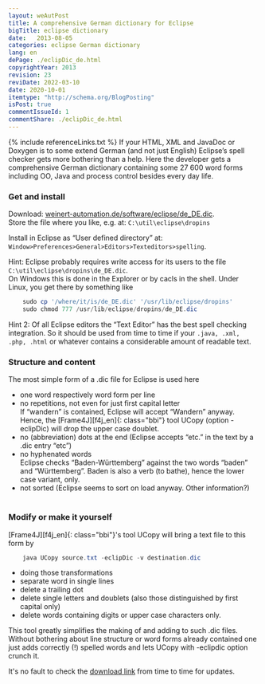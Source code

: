 ```yaml
---
layout: weAutPost
title: A comprehensive German dictionary for Eclipse
bigTitle: eclipse dictionary
date:   2013-08-05
categories: eclipse German dictionary 
lang: en
dePage: ./eclipDic_de.html 
copyrightYear: 2013
revision: 23
reviDate: 2022-03-10
date: 2020-10-01
itemtype: "http://schema.org/BlogPosting"
isPost: true
commentIssueId: 1
commentShare: ./eclipDic_de.html
---
```

{% include referenceLinks.txt %}
If your HTML, XML and JavaDoc or Doxygen is to some extend German (and not
just English) Eclipse’s spell checker<!--more-->
gets more bothering than a help. Here
the developer gets a comprehensive German dictionary containing some
27&nbsp;600 word forms including OO, Java and process control  besides
every day life.

### Get and install
Download: [weinert-automation.de/software/eclipse/de_DE.dic](https://weinert-automation.de/software/eclipse/de_DE.dic).<br />
Store the file where you like, e.g. at: `C:\util\eclipse\dropins`

Install in Eclipse as “User defined directory” at:
 `Window>Preferences>General>Editors>Texteditors>spelling`.

Hint: Eclipse probably requires write access for its users to the file
`C:\util\eclipse\dropins\de_DE.dic`.     
On Windows this is done in the Explorer or by cacls in the shell. Under Linux,
you get there by something like
```powershell
    sudo cp '/where/it/is/de_DE.dic' '/usr/lib/eclipse/dropins'
    sudo chmod 777 /usr/lib/eclipse/dropins/de_DE.dic
```
Hint 2: Of all Eclipse editors the “Text Editor” has the best spell
checking integration. So it should be used from time to time if your 
`.java, .xml, .php, .html` or whatever contains a considerable amount
of readable text.

### Structure and content
The most simple form of a .dic file for Eclipse is used here
- one word respectively word form per line
- no repetitions, not even for just first capital letter<br />
  If “wandern” is contained, Eclipse will accept “Wandern” anyway. Hence,
  the [Frame4J][f4j_en]{: class="bbi"} tool 
  UCopy (option -eclipDic) will drop the upper case doublet.
- no (abbreviation) dots at the end (Eclipse 
  accepts “etc.” in the text by a .dic entry “etc”)
- no hyphenated words<br />
  Eclipse checks “Baden-Württemberg” against the two words
  “baden” and “Württemberg”.
  Baden is also a verb (to bathe), hence the lower case variant, only.
- not sorted (Eclipse seems to sort on load anyway. Other information?)<br />
  &nbsp; 

### Modify or make it yourself
[Frame4J][f4j_en]{: class="bbi"}'s tool UCopy will bring a text file to this form by
```powershell
    java UCopy source.txt -eclipDic -v destination.dic
```
- doing those transformations
- separate word in single lines
- delete a trailing dot
- delete single letters and doublets (also those 
  distinguished by first capital only)
- delete words containing digits or upper case characters only.

This tool greatly simplifies the making of and adding to such .dic files. 
Without bothering about line structure or word forms already contained one
just adds correctly (!) spelled words and lets UCopy with -eclipdic option
crunch it.

It's no fault to check the [download link](#get-and-install)
from time to time for updates.
